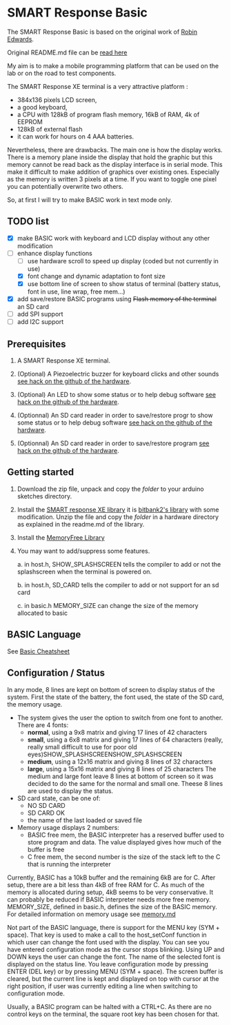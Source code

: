 SMART Response Basic
=============

The SMART Response Basic is based on the original work of [Robin Edwards](https://github.com/robinhedwards/ArduinoBASIC).

Original README.md file can be [read here](README_original.md)

My aim is to make a mobile programming platform that can be used on the lab or on the road to test components.

The SMART Response XE terminal is a very attractive platform :
* 384x136 pixels LCD screen,
* a good keyboard,
* a CPU with 128kB of program flash memory, 16kB of RAM, 4k of EEPROM
* 128kB of external flash
* it can work for hours on 4 AAA batteries.

Nevertheless, there are drawbacks. The main one is how the display works. There is a memory plane inside the display that hold the graphic but this memory cannot be read back as the display interface is in serial mode. This make it difficult to make addition of graphics over existing ones. Especially as the memory is written 3 pixels at a time. If you want to toggle one pixel you can potentially overwrite two others.

So, at first I will try to make BASIC work in text mode only.

TODO list
----------
- [x] make BASIC work with keyboard and LCD display without any other modification
- [ ] enhance display functions
  - [ ] use hardware scroll to speed up display (coded but not currently in use)
  - [x] font change and dynamic adaptation to font size
  - [x] use bottom line of screen to show status of terminal (battery status, font in use, line wrap, free mem...)
- [x] add save/restore BASIC programs using ~~Flash memory of the terminal~~ an SD card
- [ ] add SPI support
- [ ] add I2C support

Prerequisites
-------------
1. A SMART Response XE terminal.

2. (Optional) A Piezoelectric buzzer for keyboard clicks and other sounds [see hack on the github of the hardware](https://github.com/fdufnews/SMART-Response-XE-schematics).

3. (Optional) An LED to show some status or to help debug software [see hack on the github of the hardware](https://github.com/fdufnews/SMART-Response-XE-schematics).

4. (Optionnal) An SD card reader in order to save/restore progr to show some status or to help debug software [see hack on the github of the hardware](https://github.com/fdufnews/SMART-Response-XE-schematics).

5. (Optionnal) An SD card reader in order to save/restore program [see hack on the github of the hardware](https://github.com/fdufnews/SMART-Response-XE-schematics).

   

Getting started
-------------

1. Download the zip file, unpack and copy the *folder* to your arduino sketches directory.

2. Install the [SMART response XE library](https://github.com/fdufnews/SMART-Response-XE-Low_level) it is [bitbank2's library](https://github.com/bitbank2/SmartResponseXE) with some modification. Unzip the file and copy the *folder* in a hardware directory as explained in the readme.md of the library.
3. Install the [MemoryFree Library](https://github.com/McNeight/MemoryFree)
4. You may want to add/suppress some features.

    a. in host.h, SHOW_SPLASHSCREEN tells the compiler to add or not the splashscreen when the terminal is powered on.
    
    b. in host.h, SD_CARD tells the compiler to add or not support for an sd card
    
    c. in basic.h MEMORY_SIZE can change the size of the memory allocated to basic

BASIC Language
--------------
See [Basic Cheatsheet](BasicCheatsheet.md)


Configuration / Status
-------------
In any mode, 8 lines are kept on bottom of screen to display status of the system.
First the state of the battery, the font used, the state of the SD card, the memory usage.

* The system gives the user the option to switch from one font to another. There are 4 fonts:
  * **normal**, using a 9x8 matrix and giving 17 lines of 42 characters
  * **small**, using a 6x8 matrix and giving 17 lines of 64 characters (really, really small difficult to use for poor old eyes)SHOW_SPLASHSCREENSHOW_SPLASHSCREEN
  * **medium**, using a 12x16 matrix and giving 8 lines of 32 characters
  * **large**, using a 15x16 matrix and giving 8 lines of 25 characters
The medium and large font leave 8 lines at bottom of screen so it was decided to do the same for the normal and small one. Theese 8 lines are used to display the status.
* SD card state, can be one of:
  * NO SD CARD
  * SD CARD OK
  * the name of the last loaded or saved file 
* Memory usage displays 2 numbers:
  * BASIC free mem, the BASIC interpreter has a reserved buffer used to store program and data. The value displayed gives how much of the buffer is free
  * C free mem, the second number is the size of the stack left to the C that is running the interpreter

Currently, BASIC has a 10kB buffer and the remaining 6kB are for C. After setup, there are a bit less than 4kB of free RAM for C. As much of the memory is allocated during setup, 4kB seems to be very conservative. It can probably be reduced if BASIC interpreter needs more free memory. MEMORY_SIZE, defined in basic.h, defines the size of the BASIC memory. For detailed information on memory usage see [memory.md](memory.md)

Not part of the BASIC language, there is support for the MENU key (SYM + space).
That key is used to make a call to the host_setConf function in which user can change the font used with the display.
You can see you have entered configuration mode as the cursor stops blinking. Using UP and DOWN keys the user can change the font. The name of the selected font is displayed on the status line.
You leave configuration mode by pressing ENTER (DEL key) or by pressing MENU (SYM + space).
The screen buffer is cleared, but the current line is kept and displayed on top with cursor at the right position, if user was currently editing a line when switching to configuration mode.

Usually, a BASIC program can be halted with a CTRL+C. As there are no control keys on the terminal, the square root key has been chosen for that.
